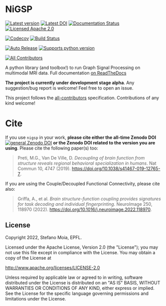 NiGSP
=====

[![Latest version](https://img.shields.io/pypi/v/nigsp?style=flat&logo=pypi)](https://pypi.org/project/nigsp/)
[![Latest DOI](https://zenodo.org/badge/446805866.svg?style=flat&logo=zenodo&label=Latest_DOI)](https://zenodo.org/badge/latestdoi/446805866)
[![Documentation Status](https://readthedocs.org/projects/nigsp/badge/?version=latest)](https://nigsp.readthedocs.io/en/latest/?badge=latest)
[![Licensed Apache 2.0](https://img.shields.io/github/license/MIPLabCH/nigsp?style=flat)](https://github.com/MIPLabCH/nigsp/blob/master/LICENSE)

[![Codecov](https://codecov.io/gh/MIPLabCH/nigsp/branch/master/graph/badge.svg?style=flat&logo=codecov)](https://codecov.io/gh/MIPLabCH/nigsp)
[![Build Status](https://circleci.com/gh/MIPLabCH/nigsp.svg?style=shield&logo=circleci)](https://circleci.com/gh/MIPLabCH/nigsp)
<!--[![See the documentation at: https://nigsp.readthedocs.io](https://readthedocs.org/projects/nigsp/badge/?version=latest)](https://nigsp.readthedocs.io/en/latest/?badge=latest) -->

[![Auto Release](https://img.shields.io/badge/release-auto.svg?colorA=888888&colorB=9B065A&label=auto)](https://github.com/intuit/auto)
[![Supports python version](https://img.shields.io/pypi/pyversions/nigsp?style=shield&logo=python)](https://pypi.org/project/nigsp/)

<!-- ALL-CONTRIBUTORS-BADGE:START - Do not remove or modify this section -->
[![All Contributors](https://img.shields.io/badge/all_contributors-1-orange.svg?style=flat)](#contributors)
<!-- ALL-CONTRIBUTORS-BADGE:END -->


A python library (and toolbox!) to run Graph Signal Processing on multimodal MRI data.
Full documentation [on ReadTheDocs](https://nigsp.readthedocs.io/en/latest)

**The project is currently under development stage alpha**.
Any suggestion/bug report is welcome! Feel free to open an issue.

This project follows the [all-contributors](https://github.com/all-contributors/all-contributors) specification. Contributions of any kind welcome!

Cite
====

If you use `nigsp` in your work, **please cite either the all-time Zenodo DOI** [![general Zenodo DOI](https://zenodo.org/badge/110845855.svg)](https://zenodo.org/badge/latestdoi/110845855) **or the Zenodo DOI related to the version you are using**.
Please cite the following paper(s) too:
> Preti, M.G., Van De Ville, D. _Decoupling of brain function from structure reveals regional behavioral specialization in humans_. Nat Commun 10, 4747 (2019). https://doi.org/10.1038/s41467-019-12765-7.

If you are using the Couple/Decoupled Functional Connectivity, please cite also:
> Griffa, A., et al. _Brain structure-function coupling provides signatures for task decoding and individual fingerprinting_. NeuroImage 250, 118970 (2022). https://doi.org/10.1016/j.neuroimage.2022.118970.

<!-- ## Contributors ✨

Thanks goes to these wonderful people ([emoji key](https://allcontributors.org/docs/en/emoji-key)): -->

<!-- ALL-CONTRIBUTORS-LIST:START - Do not remove or modify this section -->
<!-- prettier-ignore-start -->
<!-- markdownlint-disable -->


<!-- markdownlint-enable -->
<!-- prettier-ignore-end -->
<!-- ALL-CONTRIBUTORS-LIST:END -->


License
-------

Copyright 2022, Stefano Moia, EPFL.

Licensed under the Apache License, Version 2.0 (the "License");
you may not use this file except in compliance with the License.
You may obtain a copy of the License at

http://www.apache.org/licenses/LICENSE-2.0

Unless required by applicable law or agreed to in writing, software
distributed under the License is distributed on an "AS IS" BASIS,
WITHOUT WARRANTIES OR CONDITIONS OF ANY KIND, either express or implied.
See the License for the specific language governing permissions and
limitations under the License.

